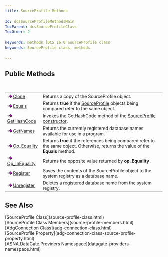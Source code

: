 ```yaml
---
title: SourceProfile Methods

Id: dcsSourceProfileMethodsMain
TocParent: dcsSourceProfileClass
TocOrder: 2

keywords: methods [DCS 16.0 SourceProfile class
keywords: SourceProfile class, methods

---
```


## Public Methods

<br />


|      |      |
| ---- | ---- |
| <img height="11" alt="public property" src="images/public-method.gif" width="15" border="0" x-maintain-ratio="TRUE" /> [Clone](source-profile-class-clone-method.html) | Returns a copy of the <span>SourceProfile</span> object. |
| <img height="11" alt="public property" src="images/public-method.gif" width="15" border="0" x-maintain-ratio="TRUE" /> [ Equals](source-profile-class-equals-method.html) | Returns **true** if the [SourceProfile](adg-connection-class-source-profile-property.html) objects being compared refer to the same object. |
| <img height="11" alt="public property" src="images/public-method.gif" width="15" border="0" x-maintain-ratio="TRUE" /> [ GetHashCode](source-profile-class-get-hash-code-method.html) | Invokes the <span>GetHashCode</span> method of the [SourceProfile constructor](source-profile-constructors-main.html). |
| <img height="11" alt="public property" src="images/public-method.gif" width="15" border="0" x-maintain-ratio="TRUE" /> [ GetNames](source-profile-class-get-names-method.html) | Returns the currently registered database names available for use in a program. |
| <img height="11" alt="public property" src="images/public-method.gif" width="15" border="0" x-maintain-ratio="TRUE" /> [ Op_Equality](source-profile-classop-equality-method.html) | Returns **true** if the references being compared refer to the same object. Otherwise, returns the value of the **Equals** method. |
| <img height="11" alt="public property" src="images/public-method.gif" width="15" border="0" x-maintain-ratio="TRUE" /> [Op_InEquality](source-profile-classop-inequality-method.html) | Returns the opposite value returned by **op_Equality** . |
| <img height="11" alt="public property" src="images/public-method.gif" width="15" border="0" x-maintain-ratio="TRUE" /> [ Register](source-profile-class-register-method.html) | Saves the contents of the SourceProfile object to the system registry as a database name. |
| <img height="11" alt="public property" src="images/public-method.gif" width="15" border="0" x-maintain-ratio="TRUE" /> [ Unregister](source-profile-class-unregister-method.html) | Deletes a registered database name from the system registry. |



## See Also

<dl />
      [SourceProfile Class](source-profile-class.html)
      <br />
      [SourceProfile Class Members](source-profile-members.html)
      <br />
      [AdgConnection Class](adg-connection-class.html)
      <br />
      [SourceProfile Property](adg-connection-class-source-profile-property.html)
      <br />
      [ASNA.DataGate.Providers Namespace](datagate-providers-namespace.html)

